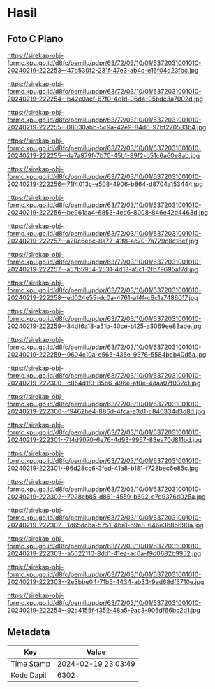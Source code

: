 # Hasil

## Foto C Plano

https://sirekap-obj-formc.kpu.go.id/d8fc/pemilu/pdpr/63/72/03/10/01/6372031001010-20240219-222253--47b530f2-231f-47e3-ab4c-e16f04d23fbc.jpg

https://sirekap-obj-formc.kpu.go.id/d8fc/pemilu/pdpr/63/72/03/10/01/6372031001010-20240219-222254--b42c0aef-67f0-4e1d-96d4-95bdc3a7002d.jpg

https://sirekap-obj-formc.kpu.go.id/d8fc/pemilu/pdpr/63/72/03/10/01/6372031001010-20240219-222255--08030abb-5c9a-42e9-84d6-97bf270583b4.jpg

https://sirekap-obj-formc.kpu.go.id/d8fc/pemilu/pdpr/63/72/03/10/01/6372031001010-20240219-222255--da7a879f-7b70-45b1-89f2-b51c6a60e8ab.jpg

https://sirekap-obj-formc.kpu.go.id/d8fc/pemilu/pdpr/63/72/03/10/01/6372031001010-20240219-222256--71f4013c-e508-4906-b864-d8704a153444.jpg

https://sirekap-obj-formc.kpu.go.id/d8fc/pemilu/pdpr/63/72/03/10/01/6372031001010-20240219-222256--be961aa4-6853-4ed6-8008-846e42d4463d.jpg

https://sirekap-obj-formc.kpu.go.id/d8fc/pemilu/pdpr/63/72/03/10/01/6372031001010-20240219-222257--a20c6ebc-8a77-41f8-ac70-7a729c8c18ef.jpg

https://sirekap-obj-formc.kpu.go.id/d8fc/pemilu/pdpr/63/72/03/10/01/6372031001010-20240219-222257--a57b5954-2531-4d13-a5c1-2fb79695af7d.jpg

https://sirekap-obj-formc.kpu.go.id/d8fc/pemilu/pdpr/63/72/03/10/01/6372031001010-20240219-222258--ed024e55-dc0a-4761-af4f-c6c1a7486017.jpg

https://sirekap-obj-formc.kpu.go.id/d8fc/pemilu/pdpr/63/72/03/10/01/6372031001010-20240219-222259--34df6a18-a51b-40ce-b125-a3069ee83abe.jpg

https://sirekap-obj-formc.kpu.go.id/d8fc/pemilu/pdpr/63/72/03/10/01/6372031001010-20240219-222259--9604c10a-e565-435e-9376-5584beb40d5a.jpg

https://sirekap-obj-formc.kpu.go.id/d8fc/pemilu/pdpr/63/72/03/10/01/6372031001010-20240219-222300--c854d1f3-85b6-496e-af0e-4daa07f032c1.jpg

https://sirekap-obj-formc.kpu.go.id/d8fc/pemilu/pdpr/63/72/03/10/01/6372031001010-20240219-222300--f9462be4-886d-4fca-a3d1-c840334d3d8d.jpg

https://sirekap-obj-formc.kpu.go.id/d8fc/pemilu/pdpr/63/72/03/10/01/6372031001010-20240219-222301--7f4d9070-6e76-4d93-9957-83ea70d811bd.jpg

https://sirekap-obj-formc.kpu.go.id/d8fc/pemilu/pdpr/63/72/03/10/01/6372031001010-20240219-222301--96d28cc6-3fed-41a8-b181-f728bec6e85c.jpg

https://sirekap-obj-formc.kpu.go.id/d8fc/pemilu/pdpr/63/72/03/10/01/6372031001010-20240219-222302--7028cb85-d861-4559-b692-e7d9376d025a.jpg

https://sirekap-obj-formc.kpu.go.id/d8fc/pemilu/pdpr/63/72/03/10/01/6372031001010-20240219-222302--1d65dcba-5751-4ba1-b9e8-646e3b8b690a.jpg

https://sirekap-obj-formc.kpu.go.id/d8fc/pemilu/pdpr/63/72/03/10/01/6372031001010-20240219-222303--a5622110-8dd1-41ea-ac0a-f9d0682b9952.jpg

https://sirekap-obj-formc.kpu.go.id/d8fc/pemilu/pdpr/63/72/03/10/01/6372031001010-20240219-222303--2e3bbe04-71b5-4434-ab33-9ed68df6710e.jpg

https://sirekap-obj-formc.kpu.go.id/d8fc/pemilu/pdpr/63/72/03/10/01/6372031001010-20240219-222254--92a4155f-f352-48a5-9ac3-905df66bc2d1.jpg


## Metadata

| Key        | Value               |
| ---------- | ------------------- |
| Time Stamp | 2024-02-19 23:03:49 |
| Kode Dapil | 6302                |




